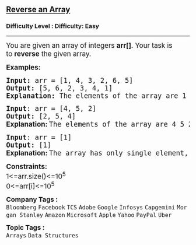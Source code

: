 <h2><a href="https://www.geeksforgeeks.org/problems/reverse-an-array/1?page=1&company=Infosys&sortBy=submissions">Reverse an Array</a></h2><h3>Difficulty Level : Difficulty: Easy</h3><hr><div class="problems_problem_content__Xm_eO"><p><span style="font-size: 14pt;">You are given an array of integers&nbsp;<strong>arr[]</strong>. Your task is to&nbsp;<strong>reverse</strong> the given array.</span></p>
<p><span style="font-size: 14pt;"><strong>Examples:<br></strong></span></p>
<pre><span style="font-size: 14pt;"><strong>Input: </strong>arr = [1, 4, 3, 2, 6, 5]
<strong>Output: </strong>[5, 6, 2, 3, 4, 1]</span><br><span style="font-size: 14pt;"><strong>Explanation: </strong>The elements of the array are 1 4 3 2 6 5. After reversing the array, the first element goes to the last position, the second element goes to the second last position and so on. Hence, the answer is 5 6 2 3 4 1.</span></pre>
<pre><span style="font-size: 14pt;"><strong>Input</strong>: arr = [4, 5, 2]
<strong>Output: </strong>[2, 5, 4]</span><br><span style="font-size: 14pt;"><strong style="font-family: -apple-system, BlinkMacSystemFont, 'Segoe UI', Roboto, Oxygen, Ubuntu, Cantarell, 'Open Sans', 'Helvetica Neue', sans-serif;">Explanation: </strong>The elements of the array are 4 5 2. The reversed array will be 2 5 4.<br></span></pre>
<pre><span style="font-size: 14pt;"><strong>Input</strong>: arr = [1]
<strong>Output: </strong>[1]</span><br><span style="font-size: 14pt;"><strong style="font-family: -apple-system, BlinkMacSystemFont, 'Segoe UI', Roboto, Oxygen, Ubuntu, Cantarell, 'Open Sans', 'Helvetica Neue', sans-serif;">Explanation: </strong>The array has only single element, hence the reversed array is same as the original.</span></pre>
<p><span style="font-size: 14pt;"><strong>Constraints:<br></strong>1&lt;=arr.size()&lt;=10<sup>5</sup></span><br><span style="font-size: 14pt;">0&lt;=arr[i]&lt;=10<sup>5</sup></span></p></div><p><span style=font-size:18px><strong>Company Tags : </strong><br><code>Bloomberg</code>&nbsp;<code>Facebook</code>&nbsp;<code>TCS</code>&nbsp;<code>Adobe</code>&nbsp;<code>Google</code>&nbsp;<code>Infosys</code>&nbsp;<code>Capgemini</code>&nbsp;<code>Morgan Stanley</code>&nbsp;<code>Amazon</code>&nbsp;<code>Microsoft</code>&nbsp;<code>Apple</code>&nbsp;<code>Yahoo</code>&nbsp;<code>PayPal</code>&nbsp;<code>Uber</code>&nbsp;<br><p><span style=font-size:18px><strong>Topic Tags : </strong><br><code>Arrays</code>&nbsp;<code>Data Structures</code>&nbsp;